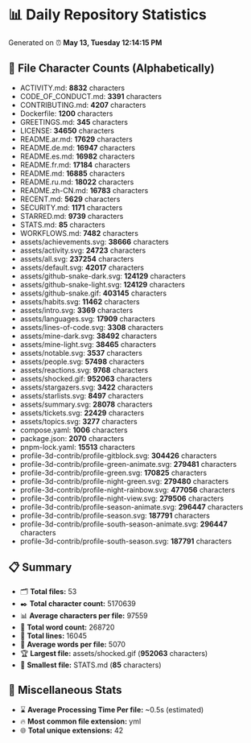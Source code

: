 # 📊 Daily Repository Statistics
Generated on ⏰ **May 13, Tuesday 12:14:15 PM**

## 📂 File Character Counts (Alphabetically)
- ACTIVITY.md: **8832** characters
- CODE_OF_CONDUCT.md: **3391** characters
- CONTRIBUTING.md: **4207** characters
- Dockerfile: **1200** characters
- GREETINGS.md: **345** characters
- LICENSE: **34650** characters
- README.ar.md: **17629** characters
- README.de.md: **16947** characters
- README.es.md: **16982** characters
- README.fr.md: **17184** characters
- README.md: **16885** characters
- README.ru.md: **18022** characters
- README.zh-CN.md: **16783** characters
- RECENT.md: **5629** characters
- SECURITY.md: **1171** characters
- STARRED.md: **9739** characters
- STATS.md: **85** characters
- WORKFLOWS.md: **7482** characters
- assets/achievements.svg: **38666** characters
- assets/activity.svg: **24723** characters
- assets/all.svg: **237254** characters
- assets/default.svg: **42017** characters
- assets/github-snake-dark.svg: **124129** characters
- assets/github-snake-light.svg: **124129** characters
- assets/github-snake.gif: **403145** characters
- assets/habits.svg: **11462** characters
- assets/intro.svg: **3369** characters
- assets/languages.svg: **17909** characters
- assets/lines-of-code.svg: **3308** characters
- assets/mine-dark.svg: **38492** characters
- assets/mine-light.svg: **38465** characters
- assets/notable.svg: **3537** characters
- assets/people.svg: **57498** characters
- assets/reactions.svg: **9768** characters
- assets/shocked.gif: **952063** characters
- assets/stargazers.svg: **3422** characters
- assets/starlists.svg: **8497** characters
- assets/summary.svg: **28078** characters
- assets/tickets.svg: **22429** characters
- assets/topics.svg: **3277** characters
- compose.yaml: **1006** characters
- package.json: **2070** characters
- pnpm-lock.yaml: **15513** characters
- profile-3d-contrib/profile-gitblock.svg: **304426** characters
- profile-3d-contrib/profile-green-animate.svg: **279481** characters
- profile-3d-contrib/profile-green.svg: **170825** characters
- profile-3d-contrib/profile-night-green.svg: **279480** characters
- profile-3d-contrib/profile-night-rainbow.svg: **477056** characters
- profile-3d-contrib/profile-night-view.svg: **279506** characters
- profile-3d-contrib/profile-season-animate.svg: **296447** characters
- profile-3d-contrib/profile-season.svg: **187791** characters
- profile-3d-contrib/profile-south-season-animate.svg: **296447** characters
- profile-3d-contrib/profile-south-season.svg: **187791** characters

## 📋 Summary
- 🗂️ **Total files:** 53
- ✒️ **Total character count:** 5170639
- 📊 **Average characters per file:** 97559
- 📝 **Total word count:** 268720
- 🧾 **Total lines:** 16045
- 📐 **Average words per file:** 5070
- 🏆 **Largest file:** assets/shocked.gif (**952063** characters)
- 🥉 **Smallest file:** STATS.md (**85** characters)

## 🌟 Miscellaneous Stats
- ⌛ **Average Processing Time Per file:** ~0.5s (estimated)
- 🔥 **Most common file extension:** yml
- 🌐 **Total unique extensions:** 42
